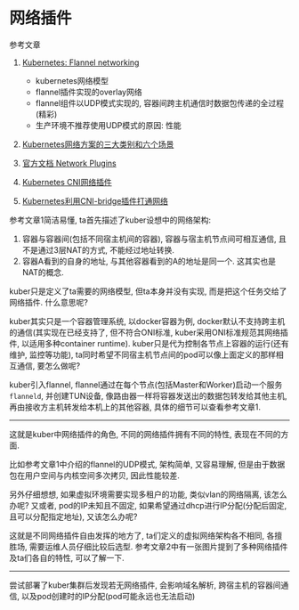 # 网络插件

参考文章

1. [Kubernetes: Flannel networking](https://blog.laputa.io/kubernetes-flannel-networking-6a1cb1f8ec7c)
    - kubernetes网络模型
    - flannel插件实现的overlay网络
    - flannel组件以UDP模式实现的, 容器间跨主机通信时数据包传递的全过程(精彩)
    - 生产环境不推荐使用UDP模式的原因: 性能
2. [Kubernetes网络方案的三大类别和六个场景](https://sq.163yun.com/blog/article/223878660638527488)
3. [官方文档 Network Plugins](https://kubernetes.io/docs/concepts/extend-kubernetes/compute-storage-net/network-plugins/)

4. [Kubernetes CNI网络插件](https://www.cnblogs.com/rexcheny/p/10960233.html)

5. [Kubernetes利用CNI-bridge插件打通网络](https://blog.csdn.net/qq_36183935/article/details/90735049)

参考文章1简洁易懂, ta首先描述了kuber设想中的网络架构: 

1. 容器与容器间(包括不同宿主机间的容器), 容器与宿主机节点间可相互通信, 且不是通过3层NAT的方式, 不能经过地址转换. 
2. 容器A看到的自身的地址, 与其他容器看到的A的地址是同一个. 这其实也是NAT的概念.

kuber只是定义了ta需要的网络模型, 但ta本身并没有实现, 而是把这个任务交给了网络插件. 什么意思呢? 

kuber其实只是一个容器管理系统, 以docker容器为例, docker默认不支持跨主机的通信(其实现在已经支持了, 但不符合ONI标准, kuber采用ONI标准规范其网络插件, 以适用多种container runtime). kuber只是代为控制各节点上容器的运行(还有维护, 监控等功能), ta同时希望不同宿主机节点间的pod可以像上面定义的那样相互通信, 要怎么做呢? 

kuber引入flannel, flannel通过在每个节点(包括Master和Worker)启动一个服务`flanneld`, 并创建TUN设备, 像路由器一样将容器发送出的数据包转发给其他主机, 再由接收方主机转发给本机上的其他容器, 具体的细节可以查看参考文章1.

------

这就是kuber中网络插件的角色, 不同的网络插件拥有不同的特性, 表现在不同的方面. 

比如参考文章1中介绍的flannel的UDP模式, 架构简单, 又容易理解, 但是由于数据包在用户空间与内核空间多次拷贝, 因此性能较差. 

另外仔细想想, 如果虚拟环境需要实现多租户的功能, 类似vlan的网络隔离, 该怎么办呢? 又或者, pod的IP未知且不固定, 如果希望通过dhcp进行IP分配(分配后固定, 且可以分配指定地址), 又该怎么办呢?

这就是不同网络插件自由发挥的地方了, ta们定义的虚拟网络架构各不相同, 各擅胜场, 需要运维人员仔细比较后选型. 参考文章2中有一张图片提到了多种网络插件及ta们各自的特性, 可以了解一下.

------

尝试部署了kuber集群后发现若无网络插件, 会影响域名解析, 跨宿主机的容器间通信, 以及pod创建时的IP分配(pod可能永远也无法启动)
